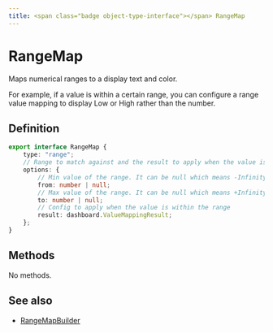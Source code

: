 ```yaml
---
title: <span class="badge object-type-interface"></span> RangeMap
---
```

# <span class="badge object-type-interface"></span> RangeMap

Maps numerical ranges to a display text and color.

For example, if a value is within a certain range, you can configure a range value mapping to display Low or High rather than the number.

## Definition

```typescript
export interface RangeMap {
	type: "range";
	// Range to match against and the result to apply when the value is within the range
	options: {
		// Min value of the range. It can be null which means -Infinity
		from: number | null;
		// Max value of the range. It can be null which means +Infinity
		to: number | null;
		// Config to apply when the value is within the range
		result: dashboard.ValueMappingResult;
	};
}

```
## Methods

No methods.
## See also

 * <span class="badge builder"></span> [RangeMapBuilder](./builder-RangeMapBuilder.md)
